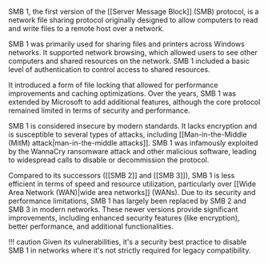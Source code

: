 SMB 1, the first version of the [[Server Message Block]] (SMB) protocol, is a network file sharing protocol originally designed to allow computers to read and write files to a remote host over a network. 

SMB 1 was primarily used for sharing files and printers across Windows networks. It supported network browsing, which allowed users to see other computers and shared resources on the network. SMB 1 included a basic level of authentication to control access to shared resources. 

It introduced a form of file locking that allowed for performance improvements and caching optimizations. Over the years, SMB 1 was extended by Microsoft to add additional features, although the core protocol remained limited in terms of security and performance.

SMB 1 is considered insecure by modern standards. It lacks encryption and is susceptible to several types of attacks, including [[Man-in-the-Middle (MitM) attack|man-in-the-middle attacks]]. SMB 1 was infamously exploited by the WannaCry ransomware attack and other malicious software, leading to widespread calls to disable or decommission the protocol.

Compared to its successors ([[SMB 2]] and [[SMB 3]]), SMB 1 is less efficient in terms of speed and resource utilization, particularly over [[Wide Area Network (WAN)|wide area networks]] (WANs). Due to its security and performance limitations, SMB 1 has largely been replaced by SMB 2 and SMB 3 in modern networks. These newer versions provide significant improvements, including enhanced security features (like encryption), better performance, and additional functionalities.

!!! caution
    Given its vulnerabilities, it's a security best practice to disable SMB 1 in networks where it's not strictly required for legacy compatibility. 

